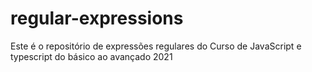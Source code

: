 # regular-expressions
Este é o repositório de expressões regulares do Curso de JavaScript e typescript do básico ao avançado 2021
